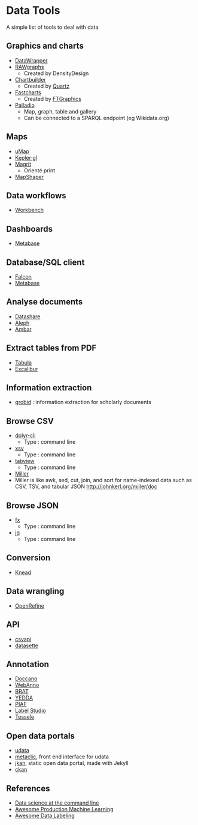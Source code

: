 # Data Tools

A simple list of tools to deal with data

## Graphics and charts

* [DataWrapper](https://www.datawrapper.de/)
* [RAWgraphs](https://rawgraphs.io/)
  * Created by DensityDesign
* [Chartbuilder](http://quartz.github.io/Chartbuilder/)
  * Created by [Quartz](https://github.com/Quartz)
* [Fastcharts](https://fastcharts.io/)
  * Created by [FTGraphics](https://github.com/ft-interactive)  
* [Palladio](http://hdlab.stanford.edu/palladio/)
  * Map, graph, table and gallery
  * Can be connected to a SPARQL endpoint (eg Wikidata.org)

## Maps

* [uMap](https://umap.openstreetmap.fr/fr/)
* [Kepler‧gl](https://kepler.gl/)
* [Magrit](http://magrit.cnrs.fr/)
  * Orienté print
* [MapShaper](https://mapshaper.org/)

## Data workflows

* [Workbench](http://workbenchdata.com/)

## Dashboards

* [Metabase](https://github.com/metabase/metabase)

## Database/SQL client

* [Falcon](https://github.com/plotly/falcon)
* [Metabase](https://github.com/metabase/metabase)

## Analyse documents

* [Datashare](https://github.com/ICIJ/datashare)
* [Aleph](https://github.com/alephdata/aleph)
* [Ambar](https://ambar.cloud/)

## Extract tables from PDF

* [Tabula](https://tabula.technology/)
* [Excalibur](https://www.tryexcalibur.com/)

## Information extraction 

* [grobid](https://github.com/kermitt2/grobid) : information extraction for scholarly documents

## Browse CSV

* [dplyr-cli](https://github.com/coolbutuseless/dplyr-cli)
  * Type : command line
* [xsv](https://github.com/BurntSushi/xsv)
  * Type : command line
* [tabview](https://github.com/TabViewer/tabview)
  * Type : command line
* [Miller](https://github.com/johnkerl/miller)
 * Miller is like awk, sed, cut, join, and sort for name-indexed data such as CSV, TSV, and tabular JSON http://johnkerl.org/miller/doc

## Browse JSON
 
* [fx](https://github.com/antonmedv/fx)
  * Type : command line
* [jq](https://stedolan.github.io/jq/)
  * Type : command line

## Conversion

* [Knead](https://github.com/hay/dataknead)

## Data wrangling 

* [OpenRefine](https://openrefine.org/)

## API

* [csvapi](https://github.com/etalab/csvapi)
* [datasette](https://github.com/simonw/datasette)

## Annotation

* [Doccano](https://github.com/chakki-works/doccano/wiki)
* [WebAnno](https://webanno.github.io/webanno/)
* [BRAT](http://brat.nlplab.org/)
* [YEDDA](https://github.com/jiesutd/YEDDA)
* [PIAF](https://github.com/etalab/piaf)
* [Label Studio](https://labelstud.io/)
* [Tessele](https://medialab.github.io/tesselle/#/)

## Open data portals

* [udata](https://github.com/opendatateam/udata)
* [metaclic](https://github.com/datakode/metaclic), front end interface for udata
* [jkan](https://github.com/timwis/jkan), static open data portal, made with Jekyll
* [ckan](https://ckan.org/)

## References

* [Data science at the command line](https://www.datascienceatthecommandline.com/)
* [Awesome Production Machine Learning](https://github.com/EthicalML/awesome-production-machine-learning)
* [Awesome Data Labeling](https://github.com/heartexlabs/awesome-data-labeling)
